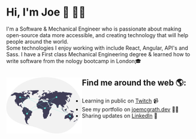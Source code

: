 # Hi, I'm Joe 👋 👨‍💻


I'm a Software & Mechanical Engineer who is passionate about making open-source data more accessible, and creating technology that will help people around the world. <br />
Some technologies I enjoy working with include React, Angular, API's and Sass. I have a First class Mechanical Engineering degree & learned how to write software from the nology bootcamp in London🎓

## Find me around the web 🌎: <img align="left" height="150" padding="20" margin="20" src="https://raw.githubusercontent.com/jdmcgrath/jdmcgrath/44ee783a22836f0b1b653a725e0ab9c77e93afe6/world.svg">
- Learning in public on <a href="https://www.twitch.tv/joebi1kenobi">Twitch</a> 📹
- See my portfolio on <a href="https://joemcgrath.dev/">joemcgrath.dev</a> ✍🏾
- Sharing updates on <a href="https://www.linkedin.com/in/joseph-daniel-mcgrath/">LinkedIn</a> 💼
